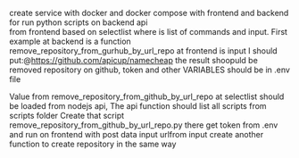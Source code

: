 create service with docker and docker compose with frontend and backend for run python scripts on backend api  
from frontend based on selectlist where is list of commands and input. 
First example at backend is a function remove_repository_from_gurhub_by_url_repo 
at frontend is input I should put:@https://github.com/apicup/namecheap the result shoopuld be removed repository on github, token and other VARIABLES should be in .env file 

Value from remove_repository_from_github_by_url_repo at selectlist should be loaded from nodejs api,
The api function should list all scripts from scripts folder
Create that script remove_repository_from_github_by_url_repo.py there
get token from .env
and run on frontend with post data input urlfrom input
create another function to create repository in the same way
